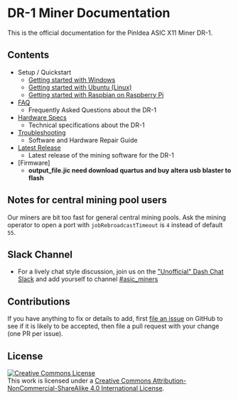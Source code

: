# DR-1 Miner Documentation

This is the official documentation for the PinIdea ASIC X11 Miner DR-1.

## Contents

- Setup / Quickstart
    - [Getting started with Windows](setup-win.md)
    - [Getting started with Ubuntu (Linux)](setup-linux.md)
    - [Getting started with Raspbian on Raspberry Pi](setup-rpi.md)
- [FAQ](FAQ.md)
    - Frequently Asked Questions about the DR-1
- [Hardware Specs](specs.md)
    - Technical specifications about the DR-1
- [Troubleshooting](troubleshooting.md)
    - Software and Hardware Repair Guide
- [Latest Release](https://github.com/PinIdea/ASIC-X11-Miner/releases)
    - Latest release of the mining software for the DR-1
- [Firmware]
    - **output_file.jic  need download quartus and buy altera usb blaster to flash**

## Notes for central mining pool users

Our miners are bit too fast for general central mining pools. Ask the mining operator to open a port with ``jobRebroadcastTimeout`` is ``4`` instead of default ``55``.

## Slack Channel

- For a lively chat style discussion, join us on the ["Unofficial" Dash Chat Slack](https://digitalcash.signup.team/) and add yourself to channel [#asic_miners](https://digitalcash.slack.com/archives/asic_miners)

## Contributions

If you have anything to fix or details to add, first [file an issue](https://github.com/PinIdea/ASIC-X11-Miner/issues) on GitHub to see if it is likely to be accepted, then file a pull request with your change (one PR per issue).

## License

<a rel="license" href="http://creativecommons.org/licenses/by-nc-sa/4.0/"><img alt="Creative Commons License" style="border-width:0" src="https://i.creativecommons.org/l/by-nc-sa/4.0/88x31.png" /></a><br />This work is licensed under a <a rel="license" href="http://creativecommons.org/licenses/by-nc-sa/4.0/">Creative Commons Attribution-NonCommercial-ShareAlike 4.0 International License</a>.
